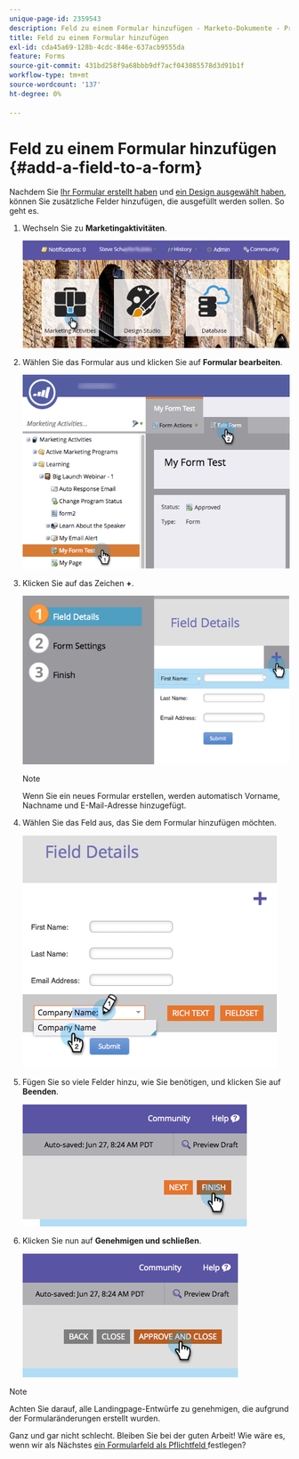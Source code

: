 ```yaml
---
unique-page-id: 2359543
description: Feld zu einem Formular hinzufügen - Marketo-Dokumente - Produktdokumentation
title: Feld zu einem Formular hinzufügen
exl-id: cda45a69-128b-4cdc-846e-637acb9555da
feature: Forms
source-git-commit: 431bd258f9a68bbb9df7acf043085578d3d91b1f
workflow-type: tm+mt
source-wordcount: '137'
ht-degree: 0%

---
```


# Feld zu einem Formular hinzufügen {#add-a-field-to-a-form}

Nachdem Sie [Ihr Formular erstellt haben](/help/marketo/product-docs/demand-generation/forms/creating-a-form/create-a-form.md) und [ein Design ausgewählt haben](/help/marketo/product-docs/demand-generation/forms/creating-a-form/select-a-form-theme.md), können Sie zusätzliche Felder hinzufügen, die ausgefüllt werden sollen. So geht es.

1. Wechseln Sie zu **Marketingaktivitäten**.

   ![](assets/login-marketing-activities-2.png)

1. Wählen Sie das Formular aus und klicken Sie auf **Formular bearbeiten**.

   ![](assets/editform-1.png)

1. Klicken Sie auf das Zeichen **+**.

   ![](assets/image2014-9-15-17-18-17.png)

   >[!NOTE]
   >
   >Wenn Sie ein neues Formular erstellen, werden automatisch Vorname, Nachname und E-Mail-Adresse hinzugefügt.

1. Wählen Sie das Feld aus, das Sie dem Formular hinzufügen möchten.

   ![](assets/image2014-9-15-17-3a18-3a26.png)

1. Fügen Sie so viele Felder hinzu, wie Sie benötigen, und klicken Sie auf **Beenden**.

   ![](assets/image2014-9-15-17-3a18-3a35.png)

1. Klicken Sie nun auf **Genehmigen und schließen**.

   ![](assets/image2014-9-15-17-3a18-3a43.png)

>[!NOTE]
>
>Achten Sie darauf, alle Landingpage-Entwürfe zu genehmigen, die aufgrund der Formularänderungen erstellt wurden.

Ganz und gar nicht schlecht. Bleiben Sie bei der guten Arbeit! Wie wäre es, wenn wir als Nächstes [ein Formularfeld als Pflichtfeld ](/help/marketo/product-docs/demand-generation/forms/creating-a-form/make-a-form-field-required.md) festlegen?
